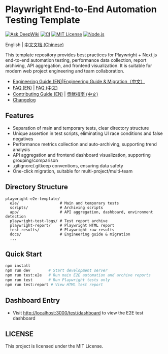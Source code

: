 # Playwright End-to-End Automation Testing Template

[![Ask DeepWiki](https://deepwiki.com/badge.svg)](https://deepwiki.com/recohcity/playwright-e2e-template)
[![CI](https://github.com/recohcity/playwright-e2e-template/actions/workflows/playwright.yml/badge.svg)](https://github.com/recohcity/playwright-e2e-template/actions)
[![MIT License](https://img.shields.io/badge/license-MIT-green.svg)](LICENSE)
[![Node.js](https://img.shields.io/badge/node-%3E=18.0.0-blue.svg)](https://nodejs.org/)

English | [中文文档 (Chinese)](README.zh-CN.md)

This template repository provides best practices for Playwright + Next.js end-to-end automation testing, performance data collection, report archiving, API aggregation, and frontend visualization. It is suitable for modern web project engineering and team collaboration.

-  [Engineering Guide (EN)](docs/automated_testing_workflow.en.md)|[Engineering Guide & Migration（中文）](docs/automated_testing_workflow.md) 
- [FAQ (EN)](docs/FAQ.en.md) | [FAQ (中文)](docs/FAQ.zh-CN.md)
- [Contributing Guide (EN)](CONTRIBUTING.en.md) | [贡献指南 (中文)](CONTRIBUTING.zh-CN.md)
- [Changelog](CHANGELOG.md)

## Features
- Separation of main and temporary tests, clear directory structure
- Unique assertion in test scripts, eliminating UI race conditions and false negatives
- Performance metrics collection and auto-archiving, supporting trend analysis
- API aggregation and frontend dashboard visualization, supporting grouping/comparison
- .gitignore/.gitkeep conventions, ensuring data safety
- One-click migration, suitable for multi-project/multi-team

## Directory Structure
```
playwright-e2e-template/
  e2e/                  # Main and temporary tests
  scripts/              # Archiving scripts
  app/                  # API aggregation, dashboard, environment detection
  playwright-test-logs/ # Test report archive
  playwright-report/    # Playwright HTML report
  test-results/         # Playwright raw results
  docs/                 # Engineering guide & migration
  ...
```

## Quick Start
```bash
npm install
npm run dev        # Start development server
npm run test:e2e   # Run main E2E automation and archive reports
npm run test       # Run Playwright tests only
npm run test:report # View HTML test report
```

## Dashboard Entry
- Visit [http://localhost:3000/test/dashboard](http://localhost:3000/test/dashboard) to view the E2E test dashboard

## LICENSE
This project is licensed under the MIT License.
